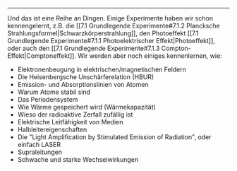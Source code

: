 ***

Und das ist eine Reihe an Dingen. Einige Experimente haben wir schon kennengelernt, z.B. die [[7.1 Grundlegende Experimente#7.1.2 Plancksche Strahlungsformel|Schwarzkörperstrahlung]], den Photoeffekt [[7.1 Grundlegende Experimente#7.1.1 Photoelektrischer Effekt|Photoeffekt]], oder auch den [[7.1 Grundlegende Experimente#7.1.3 Compton-Effekt|Comptoneffekt]]. Wir werden aber noch einiges kennenlernen, wie:

+ Elektronenbeugung in elektrischen/magnetischen Feldern
+ Die Heisenbergsche Unschärferelation (HBUR)
+ Emission- und Absorptionslinien von Atomen
+ Warum Atome stabil sind
+ Das Periodensystem
+ Wie Wärme gespeichert wird (Wärmekapazität)
+ Wieso der radioaktive Zerfall zufällig ist
+ Elektrische Leitfähigkeit von Medien
+ Halbleitereigenschaften
+ Die "Light Amplification by Stimulated Emission of Radiation", oder einfach LASER
+ Supraleitungen
+ Schwache und starke Wechselwirkungen

